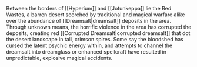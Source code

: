 Between the borders of [[Hyperium]] and [[Jotunkeppa]] lie the Red Wastes, a barren desert scorched by traditional and magical warfare alike over the abundance of [[Dreamsalt|dreamsalt]] deposits in the area. Through unknown means, the horrific violence in the area has corrupted the deposits, creating red [[Corrupted Dreamsalt|corrupted dreamsalt]] that dot the desert landscape in tall, crimson spires. Some say the bloodshed has cursed the latent psychic energy within, and attempts to channel the dreamsalt into dreamglass or enhanced spellcraft have resulted in unpredictable, explosive magical accidents.